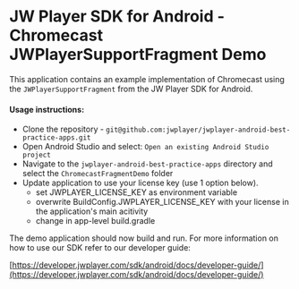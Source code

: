 # JW Player SDK for Android - Chromecast JWPlayerSupportFragment Demo

This application contains an example implementation of Chromecast using the `JWPlayerSupportFragment` from the JW Player SDK for Android.

#### Usage instructions:

- Clone the repository - `git@github.com:jwplayer/jwplayer-android-best-practice-apps.git`
- Open Android Studio and select: `Open an existing Android Studio project`
- Navigate to the `jwplayer-android-best-practice-apps` directory and select the `ChromecastFragmentDemo` folder
- Update application to use your license key (use 1 option below).
  - set JWPLAYER_LICENSE_KEY as environment variable  
  - overwrite BuildConfig.JWPLAYER_LICENSE_KEY with your license in the application's main acitivity
  - change in app-level build.gradle

The demo application should now build and run. For more information on how to use our SDK refer to our developer guide:

[https://developer.jwplayer.com/sdk/android/docs/developer-guide/](https://developer.jwplayer.com/sdk/android/docs/developer-guide/)
